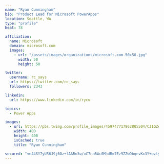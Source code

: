 ```yaml
---
name: "Ryan Cunningham"
bio: "Product Lead for Microsoft PowerApps"
location: Seattle, WA
type: "profile"
heat: 78

affiliation:
  name: Microsoft
  domain: microsoft.com
  images:
    - url: "/assets/images/organizations/microsoft.com-50x50.jpg"
      width: 50
      height: 50

twitter:
  username: rc_says
  url: https://twitter.com/rc_says
  followers: 2343

linkedin:
  url: https://www.linkedin.com/in/rycu

topics:
  - Power Apps

images:
  - url: https://pbs.twimg.com/profile_images/459747717862805504/CJIGZejd_400x400.png
    width: 400
    height: 400
    isCached: true
    title: "Ryan Cunningham"

secured: "ve44SY7yUR6J9j6Oz+fAARn3w/oC7nn5Ac0MhdRm7Ez9ZZwDbqevKx3Y+oztyeFJCgEgjIOsu4AoXkHHcKi+RuYda12Kgawykg/9SkPJ8TzTsrNyj0zqXd3s2r68ybSZPa/fg7io/oFiH6nR5t5fzoUPha0Qn6UYS8j4Wmio77BvpPf5xP2OX9Lp/GfOTiZeE26BxCp42XKQO3xp9hvLvSAbv3Ob5aO9UIVTWGhJWC3PA3b1C2Uru8pqr5PSx4m8MiNLDv40L2P2rcJD5kaoDeRG2Z7uNpnEwzo5SF9eB20g9/zTu2n3AKwCAFWFyKM+DIrIMjx34Z3hrQ80EjmTmaM9IB06rv8AgKQGn/8ZP5CP/3fD/X6eGBUTgUyR1Wqu7QwNriGbGeMazlw/TywlLDCncgMlCj7aT9Z3RHtQPCY=;is0PlMfZETb7CakcRdt3/g=="
---
```


